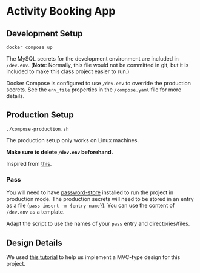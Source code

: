 # Activity Booking App

## Development Setup

`docker compose up`

The MySQL secrets for the development environment are included in `/dev.env`. (**Note**: Normally, this file would not be committed in git, but it is included to make this class project easier to run.)

Docker Compose is configured to use `/dev.env` to override the production secrets. See the `env_file` properties in the `/compose.yaml` file for more details.

## Production Setup

`./compose-production.sh`

The production setup only works on Linux machines.

**Make sure to delete `/dev.env` beforehand.**

Inspired from [this](https://github.com/mashiox/dotfiles/blob/master/docker/secrets.md).

### Pass

You will need to have [password-store](https://www.passwordstore.org/) installed to run the project in production mode. The production secrets will need to be stored in an entry as a file (`pass insert -m {entry-name}`). You can use the content of `/dev.env` as a template.

Adapt the script to use the names of your `pass` entry and directories/files.

## Design Details

We used [this tutorial](https://github.com/PatrickLouys/no-framework-tutorial) to help us implement a MVC-type design for this project.
